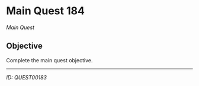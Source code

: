 # Main Quest 184

*Main Quest*

## Objective
Complete the main quest objective.

---
*ID: QUEST00183*
